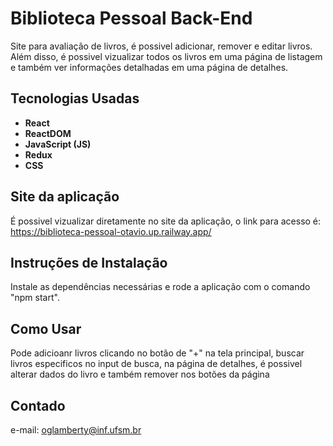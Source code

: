 # Biblioteca Pessoal Back-End

Site para avaliação de livros, é possivel adicionar, remover e editar livros. Além disso, é possivel vizualizar todos os livros em uma página de listagem e também ver informações detalhadas em uma página de detalhes.

## Tecnologias Usadas

- **React**
- **ReactDOM**
- **JavaScript (JS)**
- **Redux**
- **CSS**

## Site da aplicação

É possivel vizualizar diretamente no site da aplicação, o link para acesso é: https://biblioteca-pessoal-otavio.up.railway.app/

## Instruções de Instalação

Instale as dependências  necessárias e rode a aplicação com o comando "npm start".

## Como Usar

Pode adicioanr livros clicando no botão de "+" na tela principal, buscar livros especificos no input de busca, na página de detalhes, é possivel alterar dados do livro e também remover nos botões da página

## Contado

e-mail: oglamberty@inf.ufsm.br
